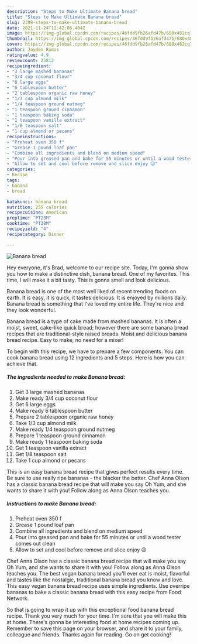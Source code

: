 ```yaml
---
description: "Steps to Make Ultimate Banana bread"
title: "Steps to Make Ultimate Banana bread"
slug: 2399-steps-to-make-ultimate-banana-bread
date: 2021-11-24T12:42:06.404Z
image: https://img-global.cpcdn.com/recipes/46fdd9fb26afd47b/680x482cq70/banana-bread-recipe-main-photo.jpg
thumbnail: https://img-global.cpcdn.com/recipes/46fdd9fb26afd47b/680x482cq70/banana-bread-recipe-main-photo.jpg
cover: https://img-global.cpcdn.com/recipes/46fdd9fb26afd47b/680x482cq70/banana-bread-recipe-main-photo.jpg
author: Jayden Ramos
ratingvalue: 4.9
reviewcount: 25812
recipeingredient:
- "3 large mashed bananas"
- "3/4 cup coconut flour"
- "6 large eggs"
- "6 tablespoon butter"
- "2 tablespoon organic raw honey"
- "1/3 cup almond milk"
- "1/4 teaspoon ground nutmeg"
- "1 teaspoon ground cinnamon"
- "1 teaspoon baking soda"
- "1 teaspoon vanilla extract"
- "1/8 teaspoon salt"
- "1 cup almond or pecans"
recipeinstructions:
- "Preheat oven 350 f"
- "Grease 1 pound loaf pan"
- "Combine all ingredients and blend on medium speed"
- "Pour into greased pan and bake for 55 minutes or until a wood tester comes out clean"
- "Allow to set and cool before remove and slice enjoy 😉"
categories:
- Recipe
tags:
- banana
- bread

katakunci: banana bread 
nutrition: 255 calories
recipecuisine: American
preptime: "PT23M"
cooktime: "PT38M"
recipeyield: "4"
recipecategory: Dinner

---
```



![Banana bread](https://img-global.cpcdn.com/recipes/46fdd9fb26afd47b/680x482cq70/banana-bread-recipe-main-photo.jpg)

Hey everyone, it's Brad, welcome to our recipe site. Today, I'm gonna show you how to make a distinctive dish, banana bread. One of my favorites. This time, I will make it a bit tasty. This is gonna smell and look delicious.

Banana bread is one of the most well liked of recent trending foods on earth. It is easy, it is quick, it tastes delicious. It is enjoyed by millions daily. Banana bread is something that I've loved my entire life. They're nice and they look wonderful.

Banana bread is a type of cake made from mashed bananas. It is often a moist, sweet, cake-like quick bread; however there are some banana bread recipes that are traditional-style raised breads. Moist and delicious banana bread recipe. Easy to make, no need for a mixer!


To begin with this recipe, we have to prepare a few components. You can cook banana bread using 12 ingredients and 5 steps. Here is how you can achieve that.

<!--inarticleads1-->

##### The ingredients needed to make Banana bread:

1. Get 3 large mashed bananas
1. Make ready 3/4 cup coconut flour
1. Get 6 large eggs
1. Make ready 6 tablespoon butter
1. Prepare 2 tablespoon organic raw honey
1. Take 1/3 cup almond milk
1. Make ready 1/4 teaspoon ground nutmeg
1. Prepare 1 teaspoon ground cinnamon
1. Make ready 1 teaspoon baking soda
1. Get 1 teaspoon vanilla extract
1. Get 1/8 teaspoon salt
1. Take 1 cup almond or pecans


This is an easy banana bread recipe that gives perfect results every time. Be sure to use really ripe bananas - the blacker the better. Chef Anna Olson has a classic banana bread recipe that will make you say Oh Yum, and she wants to share it with you! Follow along as Anna Olson teaches you. 

<!--inarticleads2-->

##### Instructions to make Banana bread:

1. Preheat oven 350 f
1. Grease 1 pound loaf pan
1. Combine all ingredients and blend on medium speed
1. Pour into greased pan and bake for 55 minutes or until a wood tester comes out clean
1. Allow to set and cool before remove and slice enjoy 😉


Chef Anna Olson has a classic banana bread recipe that will make you say Oh Yum, and she wants to share it with you! Follow along as Anna Olson teaches you. The best vegan banana bread you'll ever eat is moist, flavorful and tastes like the nostalgic, traditional banana bread you know and love. This easy vegan banana bread recipe uses simple ingredients. Use overripe bananas to bake a classic banana bread with this easy recipe from Food Network. 

So that is going to wrap it up with this exceptional food banana bread recipe. Thank you very much for your time. I'm sure that you will make this at home. There's gonna be interesting food at home recipes coming up. Remember to save this page on your browser, and share it to your family, colleague and friends. Thanks again for reading. Go on get cooking!
